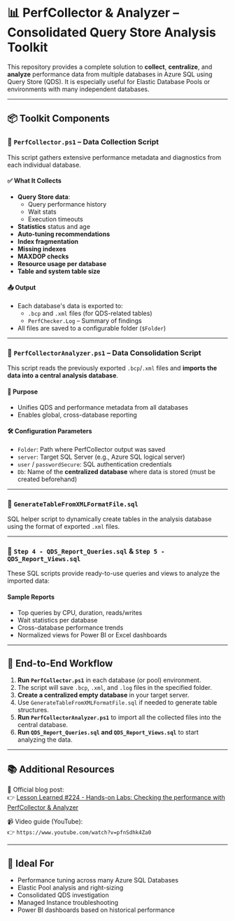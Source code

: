 # 📊 PerfCollector & Analyzer – Consolidated Query Store Analysis Toolkit

This repository provides a complete solution to **collect**, **centralize**, and **analyze** performance data from multiple databases in Azure SQL using Query Store (QDS). It is especially useful for Elastic Database Pools or environments with many independent databases.

---

## 📦 Toolkit Components

### 🔹 `PerfCollector.ps1` – Data Collection Script

This script gathers extensive performance metadata and diagnostics from each individual database.

#### ✅ What It Collects
- **Query Store data**:
  - Query performance history
  - Wait stats
  - Execution timeouts
- **Statistics** status and age
- **Auto-tuning recommendations**
- **Index fragmentation**
- **Missing indexes**
- **MAXDOP checks**
- **Resource usage per database**
- **Table and system table size**

#### 📤 Output
- Each database's data is exported to:
  - `.bcp` and `.xml` files (for QDS-related tables)
  - `PerfChecker.Log` – Summary of findings
- All files are saved to a configurable folder (`$Folder`)

---

### 🔹 `PerfCollectorAnalyzer.ps1` – Data Consolidation Script

This script reads the previously exported `.bcp`/`.xml` files and **imports the data into a central analysis database**.

#### 🧠 Purpose
- Unifies QDS and performance metadata from all databases
- Enables global, cross-database reporting

#### 🛠️ Configuration Parameters
- `Folder`: Path where PerfCollector output was saved
- `server`: Target SQL Server (e.g., Azure SQL logical server)
- `user` / `passwordSecure`: SQL authentication credentials
- `Db`: Name of the **centralized database** where data is stored (must be created beforehand)

---

### 🔹 `GenerateTableFromXMLFormatFile.sql`
SQL helper script to dynamically create tables in the analysis database using the format of exported `.xml` files.

---

### 🔹 `Step 4 - QDS_Report_Queries.sql` & `Step 5 - QDS_Report_Views.sql`
These SQL scripts provide ready-to-use queries and views to analyze the imported data:

#### Sample Reports
- Top queries by CPU, duration, reads/writes
- Wait statistics per database
- Cross-database performance trends
- Normalized views for Power BI or Excel dashboards

---

## 🧪 End-to-End Workflow

1. **Run `PerfCollector.ps1`** in each database (or pool) environment.
2. The script will save `.bcp`, `.xml`, and `.log` files in the specified folder.
3. **Create a centralized empty database** in your target server.
4. Use `GenerateTableFromXMLFormatFile.sql` if needed to generate table structures.
5. **Run `PerfCollectorAnalyzer.ps1`** to import all the collected files into the central database.
6. **Run `QDS_Report_Queries.sql` and `QDS_Report_Views.sql`** to start analyzing the data.

---

## 📚 Additional Resources

📖 Official blog post:  
👉 [Lesson Learned #224 - Hands-on Labs: Checking the performance with PerfCollector & Analyzer](https://techcommunity.microsoft.com/blog/azuredbsupport/lesson-learned-224hands-on-labs-checking-the-performance-with-perf-collector-ana/3574602)

📹 Video guide (YouTube):  
👉 `https://www.youtube.com/watch?v=pfnSdhk4Za0`

---

## 🎯 Ideal For

- Performance tuning across many Azure SQL Databases
- Elastic Pool analysis and right-sizing
- Consolidated QDS investigation
- Managed Instance troubleshooting
- Power BI dashboards based on historical performance



